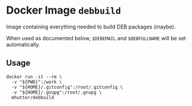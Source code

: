 # Docker Image `debbuild`

Image containing everything needed to build DEB packages (maybe).

When used as documented below, `$DEBEMAIL` and `$DEBFULLNAME` will be set automatically.

## Usage

    docker run -it --rm \
      -v "${PWD}":/work \
      -v "${HOME}/.gitconfig":/root/.gitconfig \
      -v "${HOME}/.gnupg":/root/.gnupg \
      mhutter/debbuild

